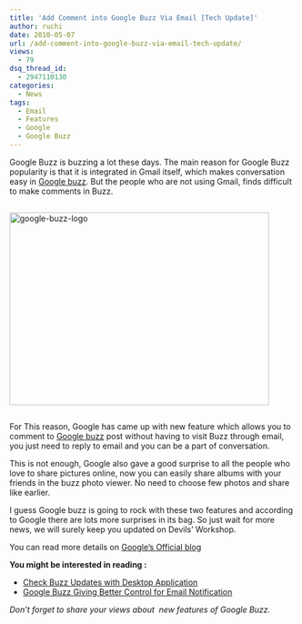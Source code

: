```yaml
---
title: 'Add Comment into Google Buzz Via Email [Tech Update]'
author: ruchi
date: 2010-05-07
url: /add-comment-into-google-buzz-via-email-tech-update/
views:
  - 79
dsq_thread_id:
  - 2947110130
categories:
  - News
tags:
  - Email
  - Features
  - Google
  - Google Buzz
---
```

Google Buzz is buzzing a lot these days. The main reason for Google Buzz popularity is that it is integrated in Gmail itself, which makes conversation easy in [Google buzz][1]. But the people who are not using Gmail, finds difficult to make comments in Buzz.

<img class="wp-image-52757" style="float: none;margin: 15px auto;border: 0px" src="http://cdn.devilsworkshop.org/files/2010/05/googlebuzzlogo.png" border="0" alt="google-buzz-logo" width="456" height="339" />

For This reason, Google has came up with new feature which allows you to comment to [Google buzz][2] post without having to visit Buzz through email, you just need to reply to email and you can be a part of conversation.

This is not enough, Google also gave a good surprise to all the people who love to share pictures online, now you can easily share albums with your friends in the buzz photo viewer. No need to choose few photos and share like earlier.

I guess Google buzz is going to rock with these two features and according to Google there are lots more surprises in its bag. So just wait for more news, we will surely keep you updated on Devils’ Workshop.

You can read more details on <a href="http://gmailblog.blogspot.com/2010/05/comment-via-email-and-view-entire-photo.html?utm_source=feedburner&utm_medium=feed&utm_campaign=Feed:+OfficialGmailBlog+(Gmail+Blog" onclick="_gaq.push(['_trackEvent', 'outbound-article', 'http://gmailblog.blogspot.com/2010/05/comment-via-email-and-view-entire-photo.html?utm_source=feedburner&utm_medium=feed&utm_campaign=Feed:+OfficialGmailBlog+(Gmail+Blog', 'Google&#8217;s Official blog']);" >Google&#8217;s Official blog</a>

**You might be interested in reading :**

  * [Check Buzz Updates with Desktop Application][3]
  * [Google Buzz Giving Better Control for Email Notification][4]

*Don’t forget to share your views about  new features of Google Buzz.*

 [1]: http://devilsworkshop.org/dont-like-google-buzz-remove-it/ "Google buzz"
 [2]: http://devilsworkshop.org/check-buzz-updates-with-desktop-application/ "Google buzz"
 [3]: http://devilsworkshop.org/check-buzz-updates-with-desktop-application/ "Check Buzz Updates with Desktop Application"
 [4]: http://devilsworkshop.org/google-buzz-giving-better-control-for-email-notification/ "Google Buzz Giving Better Control for Email Notification"
